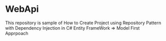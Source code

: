 # WebApi
This repository is sample of How to Create Project using Repository Pattern with Dependency Injection in C#
Entity FrameWork => Model First Apprpoach
